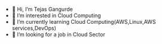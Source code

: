 - 👋 Hi, I’m Tejas Gangurde
- 👀 I’m interested in Cloud Computing 
- 🌱 I’m currently learning Cloud Computing(AWS,Linux,AWS services,DevOps)
- 💞️ I’m looking for a job in Cloud Sector
<!---
tejpatil96k/tejpatil96k is a ✨ special ✨ repository because its `README.md` (this file) appears on your GitHub profile.
You can click the Preview link to take a look at your changes.
--->
